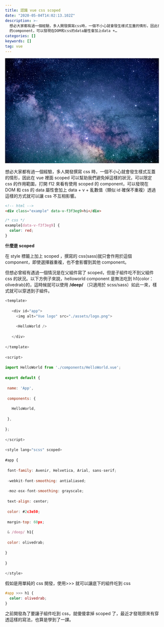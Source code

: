 ```yaml
---
title: 認識 vue css scoped
date: "2020-05-04T14:02:13.102Z"
description: >-
  想必大家都有過一個經驗，多人開發撰寫css時，一個不小心就會發生樣式互蓋的情形，因此在vue裡面scoped可以幫助我們避免掉這樣的狀況，可以限定css的作用範圍，打開f12來看有使用scoped
  的component，可以發現在DOM和css的data屬性會加上data +…
categories: []
keywords: []
tag: vue
---
```


![](/img/1__QCFDDzRri5TbYnRWefOV9w.jpeg)

想必大家都有過一個經驗，多人開發撰寫 css 時，一個不小心就會發生樣式互蓋的情形，因此在 vue 裡面 scoped 可以幫助我們避免掉這樣的狀況，可以限定 css 的作用範圍，打開 f12 來看有使用 scoped 的 component，可以發現在 DOM 和 css 的 data 屬性會加上 data + v + 亂數值（類似 id 確保不重複）透過這樣的方式就可以讓 css 不互相影響。

```html
<!-- html -->
<div class="example" data-v-f3f3eg9>hi</div>
```

```css
/* css */
example[data-v-f3f3eg9] {
  color: red;
}
```

**什麼是 scoped**

在 style 標籤上加上 scoped ，撰寫的 css(sass)就只會作用於這個 component，即使選擇器重複，也不會影響到其他 component。

但想必曾經有遇過一個情況是在父組件寫了 scoped，但是子組件吃不到父組件 css 的狀況。以下方例子來說，helloworld component 是無法吃到 h1{color：olivedrab}的，這時候就可以使用 **/deep/** （只適用於 scss/sass）如此一來，樣式就可以穿透到子組件。

```javascript
<template>

   <div id="app">
     <img alt="Vue logo" src="./assets/logo.png">

     <HelloWorld />

   </div>

</template>

<script>

import HelloWorld from './components/HelloWorld.vue';

export default {

 name: 'App',

 components: {

   HelloWorld,

 },

};

</script>

<style lang="scss" scoped>

#app {

 font-family: Avenir, Helvetica, Arial, sans-serif;

 -webkit-font-smoothing: antialiased;

 -moz-osx-font-smoothing: grayscale;

 text-align: center;

 color: #2c3e50;

 margin-top: 60px;

 & /deep/ h1{

 color: olivedrab;

}

}

</style>
```

假如是用單純的 css 開發，使用>>> 就可以讓底下的組件吃到 css

```css
#app >>> h1 {
  color: olivedrab;
}
```

之前開發為了要讓子組件吃到 css，就傻傻拿掉 scoped 了，最近才發現原來有穿透這樣的寫法，也算是學到了一課。

